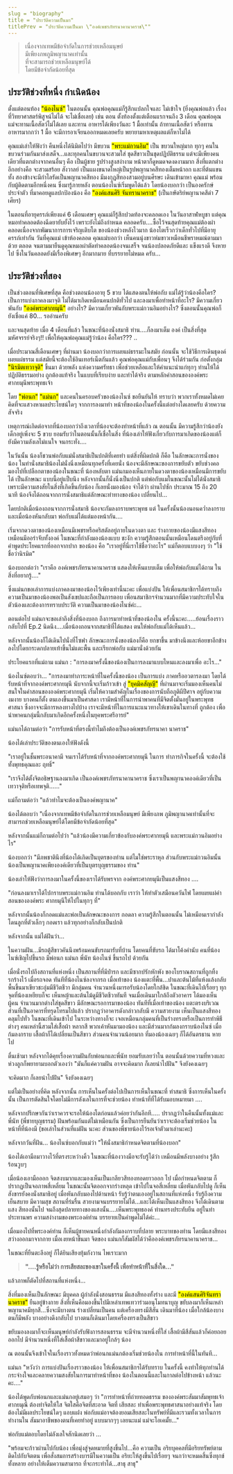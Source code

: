 ```yaml
---
slug = "biography"
title = "ประวัติความเป็นมา"
titlePrev = "ประวัติความเป็นมา \"องค์เพชรภัทรนาคานาคราช\""
---
```


<blockquote>
  เนื่องจากเทพมีข้อจำกัดในการช่วยเหลือมนุษย์<br>
  มีเพียงภพภูมิพญานาคเท่านั้น<br>
  ที่จะสามารถช่วยเหลือมนุษย์ได้<br>
  โดยมีข้อจำกัดน้อยที่สุด
</blockquote>

## ประวัติช่วงที่หนึ่ง กำเนิดน้อง

ตั้งแต่ตอนท้อง <mark>"น้องไนซ์"</mark> ในตอนนั้น คุณพ่อคุณแม่ก็รู้สึกแปลกใจและ
ไม่เข้าใจ (ยิ่งคุณพ่อแล้ว เรื่องที่วิทยาศาสตร์พิสูจน์ไม่ได้ จะไม่เชื่อเลย)
เช่น ตอน ตั้งท้องตั้งแต่เตือนแรกจนถึง 3 เดือน
คุณพ่อคุณแม่จะทานเนื้อสัตว์ไม่ได้เลย และทาน อาหารได้เพียงวันละ 1
มื้อเท่านั้น ถ้าทานเนื้อสัตว์ หรือทานอาหารมากกว่า 1 มื้อ
จะมีการอาเจียนออกหมดเลยครับ พยายามหาเหตุผลแต่ก็หาไม่ได้

คุณแม่เล่าให้ฟังว่า คืนหนึ่งได้นิมิตไปว่า มีขบวน <mark>"พระแม่กวนอิม"</mark> เป็น
ขบวนใหญ่มาก ทุกๆ คนในขบวนร่วมกันมาส่งเสด็จ...และทุกคนในขบวนจะสวมใส่
ชุดสีขาวเป็นชุดปฏิบัติธรรม แต่จะมีเพียงคนเดียวที่แตกต่างจากคนอื่นๆ คือ
เป็นผู้ชาย รูปร่างสูงสง่างาม หน้าตาก็ดูหมดจดงดงามมาก
สิ่งที่แตกต่างอีกอย่างคือ จะสวมสร้อย สังวาลย์
เป็นแผงขนาดใหญ่เป็นรูปพญานาคสีทองเต็มหน้าอก และที่ต้นแขน ทั้ง
สองข้างจะมีกำไลรัดเป็นพญานาคสีทอง มีมงกุฎสีทองสวมอยู่บนศีรษะ เดินเข้ามาหา
คุณแม่ พร้อมกับผู้ติดตามอีกหนึ่งคน ซึ่งมารู้ภายหลัง
ตอนน้องไนซ์เริ่มพูดได้แล้ว โดยน้องบอกว่า เป็นองครักษ์ประจำตัว
ที่มาคอยดูแลปกป้องน้อง คือ <mark>"องค์แสนศิริ จันทรานาคราช"</mark>
(เป็นกษัตริย์พญานาคสีดำ 7 เศียร)

ในตอนที่อายุครรภ์เพียงแค่ 6 เดือนเศษๆ คุณแม่ก็รู้สึกปวดท้องจะคลอดเอง
ในวันอาสาฬหบูชา แต่คุณหมอทำคลอดต้องฉีดยายับยั้งไว้ เพราะยังไม่ถึงกำหนด
คลอดครับ....ซื้อไว้จนสุดท้ายคุณแม่ต้องผ่าคลอดเนื่องจากพัฒนาการการเจริญเติบโต
ของน้องช่วงหลังไวมาก น้องโตเร็วกว่าเด็กทั่วไปที่มีอายุครรภ์เท่ากัน
วันที่คุณแม่ เข้าห้องคลอด คุณแม่บอกว่า
เห็นคนนุ่งขาวห่มขาวเหมือนชีพราหมณ์ตามมาด้วย ตลอด
จนตามมายืนดูคุณหมอผ่าตัดทำคลอดน้องจนเสร็จ จนน้องปลอดภัยดีและ แข็งแรงดี
จึงหายไป ซึ่งในวันคลอดยังมีเรื่องพิเศษๆ อีกมากมาย ที่บรรยายไม่หมด ครับ...

<!-- <img class="block mx-auto" src="{img1}" alt="ภาพอาจารย์น้องไนซ์กำลังนั่งสมาธิในชุดสีดำแขนยาว มือซ้ายทับมือขวา ข้างหลังเป็นภาพดอกบัวบานสีชมพู บนผืนน้ำสีฟ้าสีครามเขียวมรกต"> -->

## ประวัติช่วงที่สอง

เป็นช่วงตอนที่พิเศษที่สุด คือช่วงตอนน้องอายุ 5 ขวบ ได้แสดงตนให้พ่อกับ
แม่ได้รู้ว่าน้องคือใคร? เป็นการแบ่งภาคลงมาจุติ
ไม่ได้มาเกิดเหมือนคนปกติทั่วไป และลงมาเพื่อทำหน้าที่อะไร?
มีความเกี่ยวพันกับ <mark>"องค์พระศากยมุนี"</mark> อย่างไร?
มีความเกี่ยวพันกับพระแม่กวนอิมอย่างไร? ซึ่งตอนนั้นคุณพ่อก็ยังเชื่อแค่
80... รออ่านครับ

และจนสุดท้าย เมื่อ 4 เดือนที่แล้ว ในขณะที่น้องนั่งสมาธิ ท่าน....ก็ลงมาเต็ม
องค์ เป็นสิ่งที่สุดมหัศจรรย์จริงๆ!! เพื่อให้คุณพ่อคุณแม่รู้ว่าน้อง
คือใคร??? ..

เมื่อประมาณสี่เดือนเศษๆ ที่ผ่านมา น้องบอกว่าการเผยแผ่ธรรมะในสมัย ก่อนนั้น
จะใช้วิธีการเดินธุดงค์เผยแผ่ธรรม แต่สมัยนี้จะต้องใช้อินเทอร์เน็ตกันแล้ว
คุณพ่อคุณแม่กับเพื่อนๆ จึงได้ร่วมกัน ก่อตั้งกลุ่ม <mark>"นิรมิตเทวาจุติ"</mark> ขึ้นมา
ด้วยพลัง แห่งความศรัทธา เพื่อช่วยเหลือและให้คำแนะนำแก่ทุกๆ
ท่านให้ใด้ปฏิบัติธรรมอย่าง ถูกต้องแท้จริง ในแบบที่เรียบง่าย และทำได้จริง
ตามหลักคำสอนขององค์พระ ศากยมุนีพระพุทธเจ้า

โดย <mark>"พ่อนก"</mark> <mark>"แม่นก"</mark> และคนในครอบครัวของน้องไนซ์ ขอยืนยันให้ ทราบว่า
พวกเราทั้งหมดไม่เคยคิดที่จะแสวงหาผลประโยชน์ใดๆ จากการลงมาทำ
หน้าที่ของน้องในครั้งนี้แต่อย่างใดเลยครับ ด้วยความสัจจริง

เหตุการณ์เกิดต่อจากที่น้องบอกว่าถึงเวลาที่น้องจะต้องทำหน้าที่แล้ว ณ
ตอนนั้น มีความรู้สึกว่าน้องยังเด็กอยู่เพิ่งจะ 5 ขวบ
ยอมรับว่าในตอนนั้นก็เชื่อในสิ่ง
ที่น้องเล่าให้ฟังเกี่ยวกับการมาเกิดของน้องแต่ก็ยังมีความลังเลไม่แนใจ
จนกระทั่ง....

ในวันนั้น น้องก็ชวนพ่อกับแม่นั่งสมาธิเป็นปกติที่เคยทำ แต่สิ่งที่ผิดปกติ
ก็คือ ในลักษณะการนั่งของน้อง
ในท่านั่งสมาธิน้องไม่นั่งนิ่งเหมือนทุกครั้งที่เคยนั่ง
น้องจะมีลักษณะของการขยับตัว ขยับช่วงคอ มองไปที่เปลือกตาของน้องในขณะที่
น้องหลับตา แม่นกมองเห็นภายในดวงตาของน้องเหมือนมีการขยับได้ เป็นลักษณะ
แบบนี้อยู่แป็บนึง หลังจากนั้นก็นั่งนิ่งเป็นปกติ
แต่พ่อกับแมในขณะนั้นไม่ได้นั่งสมาธิ
เพราะมีความสงสัยในสิ่งที่เกิดขึ้นกับน้อง ก็เลยนั่งมองน้อง จำได้ว่า
ผ่านไปซัก ประมาณ 15 ถึง 20 นาที
น้องจึงได้ถอนจากการนั่งสมาธิแต่ลักษณะท่าทางของน้อง เปลี่ยนไป...

โดยปกติเมื่อน้องถอนจากการนั่งสมาธิ น้องจะกัมลงกราบพระพุทธ แต่
ในครั้งนั้นน้องนอนคว่ำลงกราบ และเมื่อน้องหันกลับมา
พ่อกับแม่ได้แต่มองหน้ากัน....

เริ่มจากดวงตาของน้องเหมือนมีเพชรหรือคริสตัลอยู่ภายในดวงตา และ
ร่างกายของน้องมีแสงสีทองเหมือนมีออร่าจับทั้งองค์ ในขณะที่กำลังมองน้องแบบ
ชะงัก ความรู้สึกตอนนั้นเหมือนโดนตรึงอยู่กับที่ คำพูดประโยคแรกที่ออกจากปาก
ของน้อง คือ "เราอยู่ที่นี่เราใช้ชื่อว่าอะไร" แม่ก็ตอบแบบงงๆ ว่า
"ใช้ชื่อว่านิรมิต"

น้องบอกต่อว่า "เราคือ องค์เพชรภัทรนาคานาคราช แสดงให้เห็นแบบเต็ม
เพื่อให้พ่อกับแม่ได้ถาม ในสิ่งที่อยากรู้...."

ซึ่งแม่นกขอเล่าการแบ่งภาคลงมาของน้องไว้เพียงเท่านี้นะคะ เพื่อแบ่งปัน
ให้เพื่อนสมาชิกฯได้ทราบถึงความเป็นมาของน้องพอเป็นสังเขปและถือเป็นการตอบ
เพื่อนสมาชิกฯจำนวนมากที่มีความประทับใจในตัวน้องและต้องการทราบประวัติ
ความเป็นมาของน้องไนซ์ค่ะ...

ตอนต่อไป แม่นกจะขอเล่าถึงสิ่งที่น้องบอก ถึงการมาทำหน้าที่ของน้องใน
ครั้งนี้นะคะ.....ย้อนเรื่องราวกลับไปที่ Ep.2
นิดนึง....เมื่อน้องถอนจากสมาธิที่ได้แสดง ตนให้พ่อกับแม่ได้เห็นแล้ว...

หลังจากนั้นน้องก็ได้เดินไปนั่งที่โซฟา ลักษณะการนั่งของน้องก็คือ ยกขาขึ้น
มาข้างนึงและห้อยขาอีกข้างลงไปโดยกระดกปลายเท้าขึ้นไม่แตะพื้น และเรียกพ่อกับ
แม่มานั่งด้วยกัน

ประโยคแรกที่แม่ถาม
แม่นก : "การลงมาครั้งนี้ของน้องเป็นการลงมาแบบไหนและลงมาเพื่อ อะไร..."

น้องไนซ์ตอบว่า... "การลงมาทำภาระหน้าที่ในครั้งนี้ของน้อง เป็นการแบ่ง
ภาคหรืออวตารลงมา โดยได้รับหน้าที่จากองค์พระศากยมุนี
นับจากนี้จะเริ่มก้าวเข้า สู่ <mark>"ยุคมิคสัญญี"</mark>
ที่ผ่านมาจะเริ่มมองเห็นคนไม่สนใจในคำสอนขององค์พระศากยมุนี
เริ่มให้ความสำคัญในเรื่องของการนับถือภูติผีปีศาจ อยู่กับความงมงาย
บางคนก็ตั้ง ตนเองขึ้นมาเป็นศาสดา
เรามีหน้าที่ในการนำพาคนที่มีจิตตั้งมั่นอยู่ในพระพุทธศาสนา
ซึ่งอาจจะมีการหลงทางไปบ้าง เราจะมีหน้าที่ในการแนะแนวทางให้เขาเดินในทางที่
ถูกต้อง เพื่อนำพาคนกลุ่มนี้กลับมาเกิดอีกครั้งหนึ่งในยุคพระศรีอารย์"

แม่นกได้ถามต่อว่า "การรับหน้าที่ตรงนี้ทำไมถึงต้องเป็นองค์เพชรภัทรนาคา
นาคราช"

น้องได้เล่าประวัติของตนเองให้ฟังดังนี้

"เราอยู่ในชั้นพระอนาคามี จนเราได้รับหน้าที่จากองค์พระศากยมุนี ในการ
ทำภารกิจในครั้งนี้ จะต้องใช้ทั้งพุทธคุณและ ฤทธิ์"

"เราจึงได้ตั้งจิตอธิษฐานลงมาเกิด เป็นองค์เพชรภัทรนาคานาคราช
ซึ่งเราเป็นพญานาคองค์เดียวที่เป็นเทวาจุติหรือเทพจุติ......"

แม่ก็ถามต่อว่า "แล้วทำไมจะต้องเป็นองค์พญานาค"

น้องได้ตอบว่า "เนื่องจากเทพมีข้อจำกัดในการช่วยเหลือมนุษย์ มีเพียงภพ
ภูมิพญานาคเท่านั้นที่จะสามารถช่วยเหลือมนุษย์ได้โดยมีข้อจำกัดน้อยที่สุด"

หลังจากนั้นแม่ก็ถามต่อไปว่า "แล้วน้องมีความเกี่ยวข้องกับองค์พระศากยมุนี
และพระแม่กวนอิมอย่างไร"

น้องบอกว่า "มีภพชาตินึงที่น้องได้เกิดเป็นบุตรของท่าน แต่ไมใช่พระราหุล
ส่วนกับพระแม่กวนอิมนั้นน้องเป็นพญานาคเพียงองค์เดียวที่เป็นบุตรบุญธรรมของ
ท่าน"

น้องเล่าให้ฟังว่าการลงมาในครั้งนี้ของเราได้รับพรจาก
องค์พระศากยมุนีเป็นแสงสีทอง ....

"ก่อนลงมาเราได้ไปกราบพระแม่กวนอิม ท่านได้บอกกับ เราว่า
ให้ทำตัวเสมือนควันไฟ โดยเผยแผ่คำสอนขององค์พระ ศากยมุนีให้ไปในทุกๆ ที่"

หลังจากนั้นน้องก็กอดแม่และพ่อเป็นลักษณะของการ กอดลา ความรู้สึกในตอนนั้น
ไม่เหมือนเรากำลังโดนลูกที่ตัวเล็กๆ กอดเรา แล้วทุกอย่างก็กลับเป็นปกติ

หลังจากนั้น แม่ได้ฝันว่า...

ในความฝัน...มีรถตู้สีขาวคันนึงพร้อมคนขับรถมารับที่บ้าน โดยคนที่ขับรถ
ได้มาโค้งคำนับ คนที่น้องไนซ์เชิญไปขึ้นรถ มีพ่อนก แม่นก พี่นัท น้องไนซ์
ขึ้นรถไป ด้วยกัน

เมื่อนั่งรถไปถึงสถานที่แห่งหนึ่ง เป็นสถานที่ที่มีป่ารก และมีซากปรักหักพัง
ของโบราณสถานที่ถูกทิ้งรกร้างไว้ เมื่อรถจอด ทันทีที่น้องไนซ์ลงจากรถ
เมื่อเท้าของ
น้องแตะที่พื้น...ปาและต้นไม้ที่แห้งแล้งกลับพื้นขึ้นมาเขียวชะอุ่มมีชีวิตชีวา
มีกลุ่มคน จำนวนหนึ่งมารอรับน้องโดยใกล้ชิด ในขณะที่เดินไปเรื่อยๆ
ทุกจุดที่น้องเหยียบก็จะ เห็นหญ้าและต้นไม้ดูมีชีวิตชีวาทันที
จนเมื่อเดินมาใกล้ถึงตัวอาคาร ได้มองเห็นผู้คน จำนวนมากต่างใส่ชุดสีขาว
มีลักษณะรอการมาของน้อง ทันทีที่เมื่อเท้าของน้อง
แตะตรงบริเวณส่วนที่เป็นอาคารที่ทรุดโทรมไปแล้ว ปรากฎว่าอาคารดังกล่าวกลับมี
ความสวยงาม เห็นเป็นแสงสีทองคลุมไปทั่ว ในขณะที่เดินเข้าไป ในระหว่างทางก็จะ
เจอเหมือนกลุ่มคนที่เป็นร่างทรงหรือเป็นการทำพิธีต่างๆ
คนเหล่านี้สวมใส่เสื้อผ้า หลากสี พวกเค้าหันมามองน้อง
และมีส่วนมากก้มลงกราบน้องไนซ์ เมื่อก้มลงกราบ เสื้อผ้าก็ได้เปลี่ยนเป็นสีขาว
ส่วนคนจำนวนน้อยมาก ที่มองน้องเฉยๆ ก็ได้อันตรธาน หายไป

ตื่นเช้ามา หลังจากได้คุยเรื่องความฝันกับพ่อนกและพี่นัท ยอมรับเลยว่าใน
ตอนนั้นด้วยความที่หวงและห่วงลูกก็พยายามบอกตัวเองว่า "มันก็แค่ความฝัน
อาจจะคิดมาก ก็เลยนำไปฝัน" จึงยังคงเฉยๆ

จะคิดมาก ก็เลยนำไปฝัน" จึงยังคงเฉยๆ

แต่ไม่เป็นอย่างที่คิด หลังจากนั้น การเห็นในครั้งต่อไปเป็นการเห็นในขณะที่
ทำสมาธิ ซึ่งการเห็นในครั้งนั้น
เป็นการตัดสินใจโดยไม่มีการลังเลในการที่จะช่วยน้อง
ทำหน้าที่ที่ได้รับมอบหมายมา ....

หลังจากปรึกษากันว่าเราควรจะรอให้น้องโตก่อนแล้วค่อยว่ากันอีกที.....
ปรากฏว่าในคืนนั้นทั้งแม่และพี่นัท (พี่ชายบุญธรรม)
ฝันพร้อมกันแต่ไม่เหมือนกัน ซึ่งเป็นการยืนยันว่าเราจะต้องเริ่มช่วยน้อง
ในหน้าที่ที่น้องมี (ขอเล่าในส่วนที่แม่ฝัน นะคะ
ส่วนของพี่ชายน้องไว้รอเจ้าตัวมาเล่านะคะ)

หลังจากวันที่ฝัน...
น้องไนซ์บอกกับแม่ว่า "ให้นั่งสมาธิกำหนดจิตตามที่น้องบอก"

น้องได้เอามือมาวางไว้ที่ตรงระหว่างคิ้ว ในขณะที่น้องวางมือจะรับรู้ได้ว่า
เหมือนมีพลังบางอย่าง รู้สึกร้อนวูบๆ

เมื่อน้องเอามือออก จิตสงบมากและมองเห็นเป็นเกลียวสีทองทอดยาวออก ไป
เมื่อกำหนดจิตตาม ก็ปรากฏเป็นจอภาพสี่เหลี่ยม ในขณะนั้นจิตออกจากร่างหลุด
เข้าไปในจอสี่เหลี่ยม เมื่อหันกลับไปดู ก็เห็นสังขารยังคงนั่งสมาธิอยู่
เมื่อหันกลับมองไปด้านหน้า รับรู้ว่าตนเองอยู่ในสถานที่แห่งหนึ่ง
รับรู้ถึงความเย็นสบาย มีความสุข สถานที่ร่มรื่น
สวยงามจนบรรยายไม่ได้...และได้เห็นเป็นแสงสีทอง จึงได้เดินตามแสง สีทองนั้นไป
จนถึงสุดปลายทางของแสงนั้น....เห็นพระพุทธองค์ ท่านทรงประทับยืน
อยู่ในท่าประทานพร ความสง่างามของพระองค์ท่าน บรรยายเป็นคำพูดไม่ได้ค่ะ...

เมื่อมองไปที่พระองค์ท่าน ก็เห็นผู้ชายคนหนึ่งกำลังกัมลงกราบที่ปลาย
พระบาทของท่าน โดยมีแสงสีทองสว่างออกมาจากกาย เมื่อเงยหน้าขึ้นมา จิตของ
แม่นกก็สัมผัสได้ว่าคือองค์เพชรภัทรนาคานาคราช...

ในขณะที่ยืนตะลึงอยู่ ก็ได้ยินเสียงทุ้มกังวาน ไพเราะมาก

<blockquote><strong>
"....รู้หรือไม่ว่า การเสียสละของเขาในครั้งนี้
เพื่อทำหน้าที่ในสิ่งใด..."
</strong></blockquote>

แล้วภาพก็ตัดไปที่สถานที่แห่งหนึ่ง...

สิ่งที่มองเห็นเป็นลักษณะ มีบุคคล ผู้กำลังนั่งสอนธรรม มีแสงสีทองทั้งร่าง
และมี <mark>"องค์แสนศิริจันทรานาคราช"</mark> ยืนอยู่ข้างกาย
สิ่งที่เห็นคือมองขึ้นไปมีเหล่าเทพเทวาร่วมอนุโมทนาบุญ
ขยับลงมาก็เห็นเหล่าพญานาคมีทุกสี...ซึ่งจะมีบางตน ร่างเปลี่ยนเป็นคน
แต่เครื่องทรงมีสีสัน เดินมาที่น้อง เมื่อใกล้น้องบางตนก็มีพลัง
บางอย่างดึงกลับไป บางตนก็เดินมาโดยเครื่องทรงเป็นสีขาว

ขยับมองลงมาก็จะเห็นมนุษย์กำลังรับฟังการสอนธรรม จะมีจำนวนหนึ่งที่ใส่
เสื้อผ้ามีสีสันแล้วก็ค่อยถอยออกไป
มีจำนวนหนึ่งที่ใส่เสื้อผ้าสีขาวและมาอยู่ใกล้ๆ น้อง

ณ ตอนนั้นจึงเข้าใจในเรื่องราวทั้งหมดว่าพ่อนกแม่นกต้องเริ่มช่วยน้องใน
การทำหน้าที่นี้ในทันที...

แม่นก "หวังว่า การแบ่งปันเรื่องราวของน้อง ให้เพื่อนสมาชิกฯได้รับทราบ
ในครั้งนี้ คงทำให้ทุกท่านได้กระจ่างใจและคลายความสงสัยในการมาทำหน้าที่ของ
น้องในตอนนี้และในกาลต่อไปข้างหน้า แล้วนะคะ...."

น้องได้พูดกับพ่อนกและแม่นกอยู่เสมอๆ ว่า "การทำหน้าที่ถ่ายทอดธรรม
ขององค์พระสัมมาสัมพุทธเจ้าศากยมุณี ต้องทำจิตให้ใส จิตใสคือจิตที่สะอาด
จิตที่ เสียสละ ทำเพื่อพระพุทธศาสนาอย่างแท้จริง โดยต้องไม่มีผลประโยชน์ใดๆ
แอบแฝง พ่อกับแม่อาจต้องยอมเสียสละในทรัพย์ที่มีและรวมทั้งเวลาในการทำงานใน
สัมมาอาชีพของตนที่เคยทำอยู่ แบบมากๆๆ เลยนะแม่ แม่จะโอเคมั้ย..."

พ่อกับแม่ตอบโดยไม่ลังเลใจสักนิดเลยว่า ...

"พร้อมจะก้าวผ่านไปกับน้อง เพื่อมุ่งสู่จุดหมายที่สูงขึ้นไป...คือ ความเป็น
อริยบุคคลที่มีอริยทรัพย์ตามติดไปกับจิตตน
เพื่อสั่งสมการสร้างบารมีในความเป็น อริยะให้สูงขึ้นไปเรื่อยๆ
จนกว่าจะหมดสิ้นซึ่งทุกข์ทั้งหลาย อย่างให้เต็มความสามารถ
ที่จะกระทำได้...สาธุ สาธุ"
